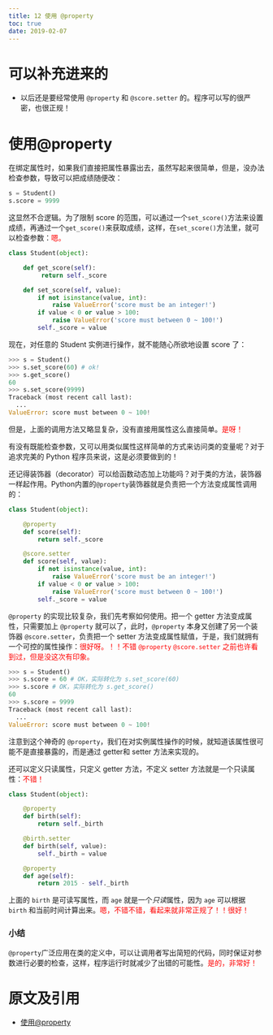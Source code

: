 ```yaml
---
title: 12 使用 @property
toc: true
date: 2019-02-07
---
```

# 可以补充进来的

- 以后还是要经常使用 `@property` 和 `@score.setter` 的。程序可以写的很严密，也很正规！

# 使用@property

在绑定属性时，如果我们直接把属性暴露出去，虽然写起来很简单，但是，没办法检查参数，导致可以把成绩随便改：

```py
s = Student()
s.score = 9999
```

这显然不合逻辑。为了限制 score 的范围，可以通过一个`set_score()`方法来设置成绩，再通过一个`get_score()`来获取成绩，这样，在`set_score()`方法里，就可以检查参数：<span style="color:red;">嗯。</span>

```py
class Student(object):

    def get_score(self):
         return self._score

    def set_score(self, value):
        if not isinstance(value, int):
            raise ValueError('score must be an integer!')
        if value < 0 or value > 100:
            raise ValueError('score must between 0 ~ 100!')
        self._score = value
```

现在，对任意的 Student 实例进行操作，就不能随心所欲地设置 score 了：

```py
>>> s = Student()
>>> s.set_score(60) # ok!
>>> s.get_score()
60
>>> s.set_score(9999)
Traceback (most recent call last):
  ...
ValueError: score must between 0 ~ 100!
```

但是，上面的调用方法又略显复杂，没有直接用属性这么直接简单。<span style="color:red;">是呀！</span>

有没有既能检查参数，又可以用类似属性这样简单的方式来访问类的变量呢？对于追求完美的 Python 程序员来说，这是必须要做到的！

还记得装饰器（decorator）可以给函数动态加上功能吗？对于类的方法，装饰器一样起作用。Python内置的`@property`装饰器就是负责把一个方法变成属性调用的：

```py
class Student(object):

    @property
    def score(self):
        return self._score

    @score.setter
    def score(self, value):
        if not isinstance(value, int):
            raise ValueError('score must be an integer!')
        if value < 0 or value > 100:
            raise ValueError('score must between 0 ~ 100!')
        self._score = value
```

`@property` 的实现比较复杂，我们先考察如何使用。把一个 getter 方法变成属性，只需要加上 `@property` 就可以了，此时，`@property` 本身又创建了另一个装饰器 `@score.setter`，负责把一个 setter 方法变成属性赋值，于是，我们就拥有一个可控的属性操作：<span style="color:red;">很好呀。！！不错 `@property` `@score.setter` 之前也许看到过，但是没这次有印象。</span>

```py
>>> s = Student()
>>> s.score = 60 # OK，实际转化为 s.set_score(60)
>>> s.score # OK，实际转化为 s.get_score()
60
>>> s.score = 9999
Traceback (most recent call last):
  ...
ValueError: score must between 0 ~ 100!
```

注意到这个神奇的 `@property`，我们在对实例属性操作的时候，就知道该属性很可能不是直接暴露的，而是通过 getter和 setter 方法来实现的。

还可以定义只读属性，只定义 getter 方法，不定义 setter 方法就是一个只读属性：<span style="color:red;">不错！</span>

```py
class Student(object):

    @property
    def birth(self):
        return self._birth

    @birth.setter
    def birth(self, value):
        self._birth = value

    @property
    def age(self):
        return 2015 - self._birth
```

上面的 `birth` 是可读写属性，而 `age` 就是一个*只读*属性，因为 `age` 可以根据 `birth` 和当前时间计算出来。<span style="color:red;">嗯，不错不错，看起来就非常正规了！！很好！</span>

### 小结

`@property`广泛应用在类的定义中，可以让调用者写出简短的代码，同时保证对参数进行必要的检查，这样，程序运行时就减少了出错的可能性。<span style="color:red;">是的，非常好！</span>



# 原文及引用

- [使用@property](https://www.liaoxuefeng.com/wiki/0014316089557264a6b348958f449949df42a6d3a2e542c000/00143186781871161bc8d6497004764b398401a401d4cce000)
